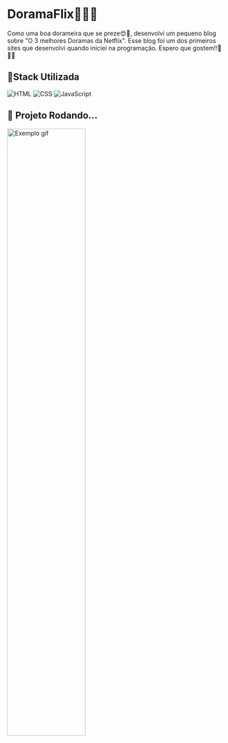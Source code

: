 # DoramaFlix🥰😍🫰
Como uma boa dorameira que se preze😍💖, desenvolvi um pequeno blog sobre "O 3 melhores Doramas da Netflix". Esse blog foi um dos primeiros sites que desenvolvi quando iniciei na programação. Espero que gostem!!🫰🥰✨
## 📍Stack Utilizada

<div>
  <img align="inline_block" alt="HTML" src="https://img.shields.io/badge/HTML5-E34F26?style=for-the-badge&logo=html5&logoColor=white"/>
  <img align="inline_block" alt="CSS" src="https://img.shields.io/badge/CSS3-1572B6?style=for-the-badge&logo=css3&logoColor=white"/>
  <img align="inline_block" alt="JavaScript" src="https://img.shields.io/badge/JavaScript-F7DF1E?style=for-the-badge&logo=javascript&logoColor=black"/>
</div>

## 🛞 Projeto Rodando...

<div>
 <img src="dorama.gif" alt="Exemplo gif" width="60%"/>
</div>
